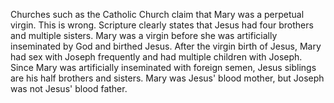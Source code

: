 Churches such as the Catholic Church claim that Mary was a perpetual virgin. This is wrong. Scripture clearly states that Jesus had four brothers and multiple sisters. Mary was a virgin before she was artificially inseminated by God and birthed Jesus. After the virgin birth of Jesus, Mary had sex with Joseph frequently and had multiple children with Joseph. Since Mary was artificially inseminated with foreign semen, Jesus siblings are his half brothers and sisters. Mary was Jesus' blood mother, but Joseph was not Jesus' blood father.
